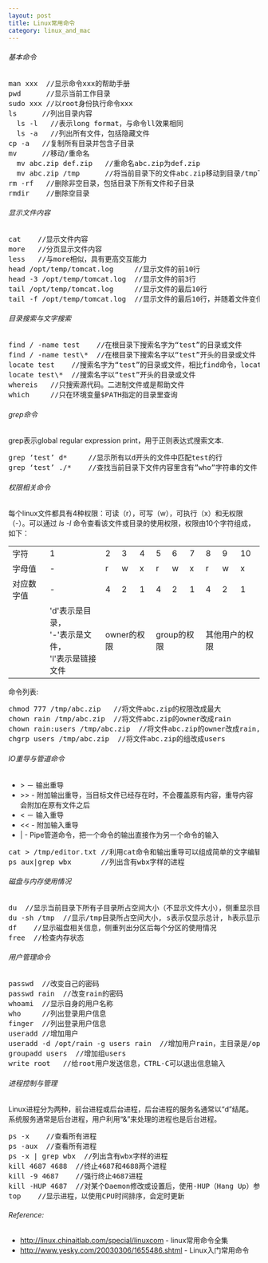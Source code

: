 ```yaml
---
layout: post
title: Linux常用命令
category: linux_and_mac
---
```


###### 基本命令

<pre class="prettyprint">
man xxx  //显示命令xxx的帮助手册
pwd      //显示当前工作目录 
sudo xxx //以root身份执行命令xxx
ls      //列出目录内容
  ls -l   //表示long format，与命令ll效果相同
  ls -a   //列出所有文件，包括隐藏文件
cp -a   //复制所有目录并包含子目录
mv      //移动/重命名
  mv abc.zip def.zip   //重命名abc.zip为def.zip
  mv abc.zip /tmp      //将当前目录下的文件abc.zip移动到目录/tmp下
rm -rf   //删除非空目录，包括目录下所有文件和子目录
rmdir    //删除空目录
</pre>

###### 显示文件内容

<pre class="prettyprint">
cat    //显示文件内容
more   //分页显示文件内容
less   //与more相似，具有更高交互能力
head /opt/temp/tomcat.log     //显示文件的前10行
head -3 /opt/temp/tomcat.log  //显示文件的前3行
tail /opt/temp/tomcat.log     //显示文件的最后10行
tail -f /opt/temp/tomcat.log  //显示文件的最后10行，并随着文件变化及时更新，这个命令通常用于监控日志文件
</pre>

###### 目录搜索与文字搜索

<pre class="prettyprint">
find / -name test    //在根目录下搜索名字为“test”的目录或文件
find / -name test\*  //在根目录下搜索名字以“test”开头的目录或文件
locate test    //搜索名字为“test”的目录或文件，相比find命令，locate是基于数据库查询，查询更快，但可能不是实时的数据
locate test\*  //搜索名字以“test”开头的目录或文件
whereis   //只搜索源代码。二进制文件或是帮助文件
which     //只在环境变量$PATH指定的目录里查询
</pre>

###### grep命令

grep表示global regular expression print，用于正则表达式搜索文本.

<pre class="prettyprint">
grep ‘test’ d*     //显示所有以d开头的文件中匹配test的行
grep ‘test’ ./*    //查找当前目录下文件内容里含有”who”字符串的文件
</pre>

###### 权限相关命令

每个linux文件都具有4种权限：可读（r），可写（w），可执行（x）和无权限（-）。可以通过 *ls -l* 命令查看该文件或目录的使用权限，权限由10个字符组成，如下： 

<table class="ink-table bordered hover">
  <tbody>
    <tr><td>字符</td><td>1</td><td>2</td><td>3</td><td>4</td><td>5</td><td>6</td><td>7</td><td>8</td><td>9</td><td>10</td></tr>
    <tr><td>字母值</td><td>-</td><td>r</td><td>w</td><td>x</td><td>r</td><td>w</td><td>x</td><td>r</td><td>w</td><td>x</td></tr>
    <tr><td>对应数字值</td><td>-</td><td>4</td><td>2</td><td>1</td><td>4</td><td>2</td><td>1</td><td>4</td><td>2</td><td>1</td></tr>
    <tr><td> </td><td>'d'表示是目录，<br> '-'表示是文件，<br> 'l'表示是链接文件 </td><td colspan="3">owner的权限 </td><td colspan="3">group的权限 </td><td colspan="3">其他用户的权限</td></tr>
  </tbody>
</table>

命令列表:

<pre class="prettyprint">
chmod 777 /tmp/abc.zip   //将文件abc.zip的权限改成最大 
chown rain /tmp/abc.zip  //将文件abc.zip的owner改成rain
chown rain:users /tmp/abc.zip  //将文件abc.zip的owner改成rain,组改成users 
chgrp users /tmp/abc.zip  //将文件abc.zip的组改成users
</pre>

###### IO重导与管道命令

* &#62; － 输出重导
* &#62;&#62; - 附加输出重导，当目标文件已经存在时，不会覆盖原有内容，重导内容会附加在原有文件之后
* &lt; － 输入重导
* &lt;&lt; - 附加输入重导
* | - Pipe管道命令，把一个命令的输出直接作为另一个命令的输入

<pre class="prettyprint">
cat > /tmp/editor.txt //利用cat命令和输出重导可以组成简单的文字编辑器，CTRL-C 可以结束输入
ps aux|grep wbx       //列出含有wbx字样的进程
</pre>

###### 磁盘与内存使用情况

<pre class="prettyprint">
du  //显示当前目录下所有子目录所占空间大小（不显示文件大小），侧重显示目录树下某个目录的大小
du -sh /tmp  //显示/tmp目录所占空间大小, s表示仅显示总计, h表示显示大小时使用单位K,M,G
df    //显示磁盘相关信息，侧重列出分区后每个分区的使用情况
free  //检查内存状态
</pre>

###### 用户管理命令

<pre class="prettyprint">
passwd  //改变自己的密码
passwd rain  //改变rain的密码
whoami  //显示自身的用户名称
who     //列出登录用户信息
finger  //列出登录用户信息
useradd //增加用户
useradd -d /opt/rain -g users rain  //增加用户rain，主目录是/opt/rain，属于组users
groupadd users  //增加组users
write root   //给root用户发送信息，CTRL-C可以退出信息输入
</pre>

###### 进程控制与管理

Linux进程分为两种，前台进程或后台进程，后台进程的服务名通常以“d”结尾。系统服务通常是后台进程，用户利用“&amp;”来处理的进程也是后台进程。 

<pre class="prettyprint">
ps -x    //查看所有进程
ps -aux  //查看所有进程
ps -x | grep wbx  //列出含有wbx字样的进程
kill 4687 4688  //终止4687和4688两个进程
kill -9 4687    //强行终止4687进程
kill -HUP 4687  //对某个Daemon修改或设置后，使用-HUP（Hang Up）参数重新启动该进程
top    //显示进程，以使用CPU时间排序，会定时更新
</pre>

###### Reference: 

* <http://linux.chinaitlab.com/special/linuxcom> - linux常用命令全集
* <http://www.yesky.com/20030306/1655486.shtml> - Linux入门常用命令